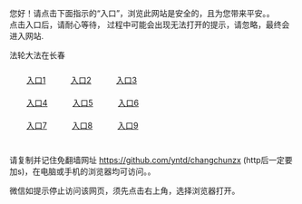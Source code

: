 您好！请点击下面指示的“入口”，浏览此网站是安全的，且为您带来平安。。 <br/>
点击入口后，请耐心等待， 过程中可能会出现无法打开的提示，请忽略，最终会进入网站. </br>

法轮大法在长春<br/>
<div style="padding:10px"><a style="margin:20px" target="_blank" href="https://d79kctep7lgkl.cloudfront.net/2Qpsp?xtqfy" id="ccLink1" rel="nofollow">入口1</a> <a target="_blank" style="margin:20px" href="https://d37js1igovxeye.cloudfront.net/2Qpsp?kcfcyaz" id="ccLink2" rel="nofollow">入口2</a> <a style="margin:20px" target="_blank" href="https://d18hfzuangas2k.cloudfront.net/2Qpsp?tqtgnbid" id="ccLink3" rel="nofollow">入口3</a></div>

<div style="padding:10px" ><a style="margin:20px" target="_blank" href="https://d79kctep7lgkl.cloudfront.net/2Qpsp?xtqfy" id="ccLink4" rel="nofollow">入口4</a> <a style="margin:20px" href="https://d37js1igovxeye.cloudfront.net/2Qpsp?kcfcyaz" target="_blank" id="ccLink5" rel="nofollow">入口5</a> <a style="margin:20px" href="https://d18hfzuangas2k.cloudfront.net/2Qpsp?tqtgnbid" target="_blank" id="ccLink6" rel="nofollow">入口6</a></div>

<div style="padding:10px"><a style="margin:20px" target="_blank" href="https://d79kctep7lgkl.cloudfront.net/2Qpsp?xtqfy" id="ccLink7" rel="nofollow">入口7</a> <a style="margin:20px" href="https://d37js1igovxeye.cloudfront.net/2Qpsp?kcfcyaz" target="_blank" id="ccLink8" rel="nofollow">入口8</a> <a style="margin:20px" target="_blank" href="https://d18hfzuangas2k.cloudfront.net/2Qpsp?tqtgnbid" id="ccLink9" rel="nofollow">入口9</a></div>

<br/>



请复制并记住免翻墙网址 https://github.com/yntd/changchunzx (http后一定要加s)，在电脑或手机的浏览器均可访问。。<br/>

微信如提示停止访问该网页，须先点击右上角，选择浏览器打开。
